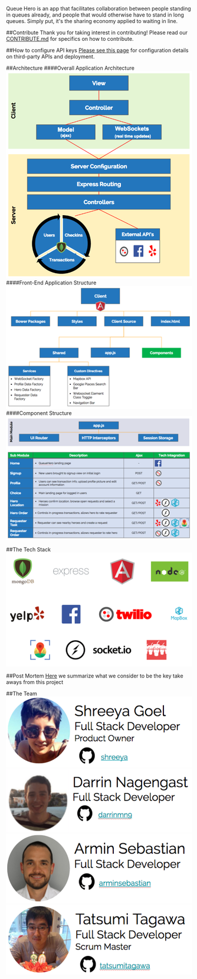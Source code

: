 
Queue Hero is an app that facilitates collaboration between people standing in queues already, and people that would otherwise have to stand in long queues. Simply put, it's the sharing economy applied to waiting in line.

##Contribute
Thank you for taking interest in contributing! Please read our [CONTRIBUTE.md](CONTRIBUTE.md) for specifics on how to contribute.

##How to configure API keys
[Please see this page](resources/api_keys.md) for configuration details on third-party APIs and deployment.

##Architecture
####Overall Application Architecture
![overall-application-structure](resources/overall-application-structure.png)
####Front-End Application Structure
![front-end-structure](resources/front-end-application-structure.png)
####Component Structure
![component-structure](resources/component-structure.png)

##The Tech Stack
![tech-stack](resources/tech-stack.png)

##Post Mortem
[Here](resources/Post-Mortem.md) we summarize what we consider to be the key take aways from this project

##The Team
[![shreeya-goel](resources/shreeya-goel.png)](https://github.com/shreeya)
[![darrin-nagengast](resources/darrin-nagengast.png)](https://github.com/darrinmn9)
[![armin-sebastian](resources/armin-sebastian.png)](https://github.com/arminsebastian)
[![tatsumi-tagawa](resources/tatsumi-tagawa.png)](https://github.com/tatsumitagawa)
